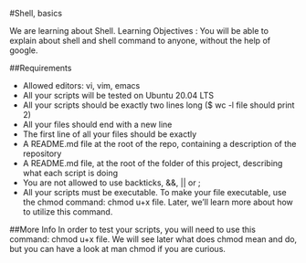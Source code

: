 #Shell, basics

We are learning about Shell.
Learning Objectives : You will be able to explain about shell and shell command to anyone, without the help of google.

##Requirements

* Allowed editors: vi, vim, emacs
* All your scripts will be tested on Ubuntu 20.04 LTS
* All your scripts should be exactly two lines long ($ wc -l file should print 2)
* All your files should end with a new line
* The first line of all your files should be exactly
* A README.md file at the root of the repo, containing a description of the repository
* A README.md file, at the root of the folder of this project, describing what each script is doing
* You are not allowed to use backticks, &&, || or ;
* All your scripts must be executable. To make your file executable, use the chmod command: chmod u+x file. Later, we’ll learn more about how to utilize this command.

##More Info
In order to test your scripts, you will need to use this command: chmod u+x file. We will see later what does chmod mean and do, but you can have a look at man chmod if you are curious.
